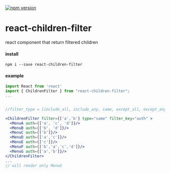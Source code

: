 [![npm version](https://badge.fury.io/js/react-children-filter.svg)](https://badge.fury.io/js/react-children-filter)

# react-children-filter
react component that return filtered children


#### install
```
npm i --save react-children-filter 
```
#### example
```jsx
import React from 'react'
import { ChildrenFilter } from "react-children-filter";
...


//filter_type = [include_all, include_any, same, except_all, except_any]

<ChildrenFilter filter={['a','b'} type="same" filter_key="auth" >
  <MenuA auth={['a', 'c', 'd']}/>
  <MenuB auth={['b', 'd']}/>
  <MenuC auth={['b']}/>
  <MenuD auth={['a','c']}/>
  <MenuE auth={['c']}/>
  <MenuF auth={['b','a','c','d']}/>
  <MenuG auth={['a','b']}/>
</ChildrenFilter>
...
// will render only MenuG 

```

